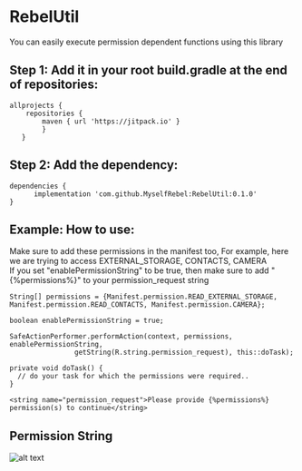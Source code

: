 # RebelUtil
You can easily execute permission dependent functions using this library


## Step 1: Add it in your root build.gradle at the end of repositories:
```
allprojects {
	repositories {
		maven { url 'https://jitpack.io' }
		}
   }
```


## Step 2: Add the dependency:
```
dependencies {
	  implementation 'com.github.MyselfRebel:RebelUtil:0.1.0'
}
```

## Example: How to use:
Make sure to add these permissions in the manifest too, For example, here we are trying to access EXTERNAL_STORAGE, CONTACTS, CAMERA<br>
If you set "enablePermissionString" to be true, then make sure to add "{%permissions%}" to your permission_request string
```
String[] permissions = {Manifest.permission.READ_EXTERNAL_STORAGE, Manifest.permission.READ_CONTACTS, Manifest.permission.CAMERA};

boolean enablePermissionString = true;

SafeActionPerformer.performAction(context, permissions, enablePermissionString,
                getString(R.string.permission_request), this::doTask);
```

```
private void doTask() {
  // do your task for which the permissions were required..
}
```

```
<string name="permission_request">Please provide {%permissions%} permission(s) to continue</string>
```
## Permission String
![alt text](https://github.com/[MyselRebel]/[RebelUtil]/blob/[master]/permissionString.jpg?raw=true)
